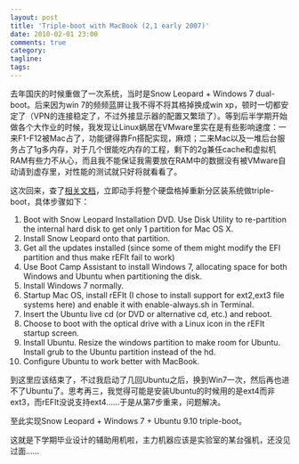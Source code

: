 ```yaml
---
layout: post
title: 'Triple-boot with MacBook (2,1 early 2007)'
date: 2010-02-01 23:00
comments: true
category: 
tagline: 
tags:
---
```

    

去年国庆的时候重做了一次系统，当时是Snow Leopard + Windows 7 dual-boot。后来因为win 7的频频蓝屏让我不得不将其格掉换成win xp，顿时一切都安定了（VPN的连接稳定了，不过外接显示器的配置又繁琐了）。等到后半学期开始做各个大作业的时候，我发现让Linux蜗居在VMware里实在是有些影响速度：一来F1-F12被Mac占了，功能键得靠Fn搭配实现，麻烦；二来Mac以及一堆后台服务占了1g多内存，对于几个很能吃内存的工程，剩下的2g兼任cache和虚拟机RAM有些力不从心，而且我不能保证我需要放在RAM中的数据没有被VMware自动请到虚存里，对性能的测试就只好将就看看了。

这次回来，查了[相关文档](https://help.ubuntu.com/community/MactelSupportTeam/AppleIntelInstallation)，立即动手将整个硬盘格掉重新分区装系统做triple-boot，具体步骤如下：

  1. Boot with Snow Leopard Installation DVD. Use Disk Utility to re-partition the internal hard disk to get only 1 partition for Mac OS X.  
  2. Install Snow Leopard onto that partition.  
  3. Get all the updates installed (since some of them might modify the EFI partition and thus make rEFIt fail to work)  
  4. Use Boot Camp Assistant to install Windows 7, allocating space for both Windows and Ubuntu when partitioning the disk.  
  5. Install Windows 7 normally.  
  6. Startup Mac OS, install rEFIt (I chose to install support for ext2,ext3 file systems here) and enable it with enable-always.sh in Terminal.  
  7. Insert the Ubuntu live cd (or DVD or alternative cd, etc.) and reboot.  
  8. Choose to boot with the optical drive with a Linux icon in the rEFIt startup screen.  
  9. Install Ubuntu. Resize the windows partition to make room for Ubuntu. Install grub to the Ubuntu partition instead of the hd.  
  10. Configure Ubuntu to work better with MacBook.

到这里应该结束了，不过我启动了几回Ubuntu之后，换到Win7一次，然后再也进不了Ubuntu了。思考再三，我觉得可能是安装Ubuntu的时候用的是ext4而非ext3，而rEFIt没说支持ext4……于是从第7步重来，问题解决。

至此实现Snow Leopard + Windows 7 + Ubuntu 9.10 triple-boot。

这就是下学期毕业设计的辅助用机啦，主力机器应该是实验室的某台强机，还没见过面……
